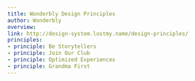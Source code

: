 ```yaml
---
title: Wonderbly Design Principles
author: Wonderbly
overview:
link: http://design-system.lostmy.name/design-principles/
principles:
- principle: Be Storytellers
- principle: Join Our Club
- principle: Optimized Experiences
- principle: Grandma First
---
```

